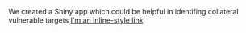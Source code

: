 We created a Shiny app which could be helpful in identifing collateral vulnerable targets
[I'm an inline-style link](https://www.google.com)
